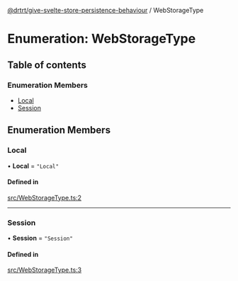 [@drtrt/give-svelte-store-persistence-behaviour](../README.md) / WebStorageType

# Enumeration: WebStorageType

## Table of contents

### Enumeration Members

- [Local](WebStorageType.md#local)
- [Session](WebStorageType.md#session)

## Enumeration Members

### Local

• **Local** = ``"Local"``

#### Defined in

[src/WebStorageType.ts:2](https://github.com/drtrt-org/give-svelte-store-persistence-behaviour/blob/0a1357b/src/WebStorageType.ts#L2)

___

### Session

• **Session** = ``"Session"``

#### Defined in

[src/WebStorageType.ts:3](https://github.com/drtrt-org/give-svelte-store-persistence-behaviour/blob/0a1357b/src/WebStorageType.ts#L3)
